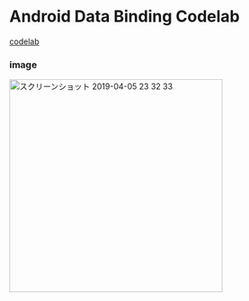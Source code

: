 # Android Data Binding Codelab
[codelab](https://codelabs.developers.google.com/codelabs/android-databinding/#0)

### image
<img width="379" alt="スクリーンショット 2019-04-05 23 32 33" src="https://user-images.githubusercontent.com/26667944/55635203-1dcea300-57fb-11e9-87c7-7df5c931b98b.png">